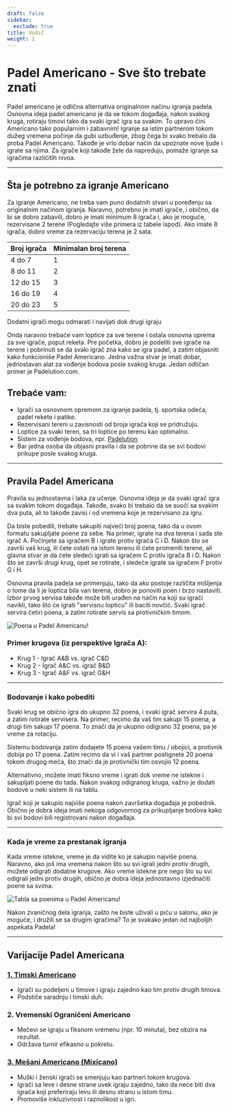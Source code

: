 ```yaml
---
draft: false
sidebar:
  exclude: true
title: Vodič
weight: 1
---
```

# Padel Americano - Sve što trebate znati

Padel americano je odlična alternativa originalnom načinu igranja padela. Osnovna ideja padel americano je da se tokom događaja, nakon svakog kruga, rotiraju timovi tako da svaki igrač igra sa svakim. To upravo čini Americano tako popularnim i zabavnim! Igranje sa istim partnerom tokom dužeg vremena počinje da gubi uzbuđenje, zbog čega bi svako trebalo da proba Padel Americano. Takođe je vrlo dobar način da upoznate nove ljude i igrate sa njima. Za igrače koji takođe žele da napreduju, pomaže igranje sa igračima različitih nivoa.

---

## Šta je potrebno za igranje Americano

Za igranje Americano, ne treba vam puno dodatnih stvari u poređenju sa originalnim načinom igranja. Naravno, potrebno je imati igrače, i obično, da bi se dobro zabavili, dobro je imati minimum 8 igrača i, ako je moguće, rezervisane 2 terene (Pogledajte više primera iz tabele ispod). Ako imate 8 igrača, dobro vreme za rezervaciju terena je 2 sata.

| Broj igrača                                             | Minimalan broj terena |
|---------------------------------------------------------|-----------------------|
|                           4 do 7                        |             1         |
|                          8 do 11                        |             2         |
|                          12 do 15                       |             3         |
|                          16 do 19                       |             4         |
|                          20 do 23                       |             5         |



Dodatni igrači mogu odmarati i navijati dok drugi igraju

Onda naravno trebaće vam loptice za sve terene i ostala osnovna oprema za sve igrače, poput reketa. Pre početka, dobro je podeliti sve igrače na terene i pobrinuti se da svaki igrač zna kako se igra padel, a zatim objasniti kako funkcioniše Padel Americano. Jedna važna stvar je imati dobar, jednostavan alat za vođenje bodova posle svakog kruga. Jedan odličan primer je Padelution.com.

## Trebaće vam:

- Igrači sa osnovnom opremom za igranje padela, tj. sportska odeća, padel rekete i patike.
- Rezervisani tereni u zavisnosti od broja igrača koji se pridružuju.
- Loptice za svaki teren, sa tri loptice po terenu kao optimalno.
- Sistem za vođenje bodova, npr. [Padelution](https://padelution.com/americano)
- Bar jedna osoba da objasni pravila i da se pobrine da se svi bodovi prikupe posle svakog kruga.

---
## Pravila Padel Americana

Pravila su jednostavna i laka za učenje. Osnovna ideja je da svaki igrač igra sa svakim tokom događaja. Takođe, svako bi trebalo da se suoči sa svakim dva puta, ali to takođe zavisi i od vremena koje je rezervisano za igru.

Da biste pobedili, trebate sakupiti najveći broj poena, tako da u ovom formatu sakupljate poene za sebe. Na primer, igrate na dva terena i sada ste igrač A. Počinjete sa igračem B i igrate protiv igrača C i D. Nakon što se završi vaš krug, ili ćete ostati na istom terenu ili ćete promeniti terene, ali glavna stvar je da ćete sledeći igrati sa igračem C protiv igrača B i D. Nakon što se završi drugi krug, opet se rotirate, i sledeće igrate sa igračem F protiv G i H.

Osnovna pravila padela se primenjuju, tako da ako postoje različita mišljenja o tome da li je loptica bila van terena, dobro je ponoviti poen i brzo nastaviti. Izbor prvog servisa takođe može biti urađen na način na koji su igrači navikli, tako što će igrati "servisnu lopticu" ili baciti novčić. Svaki igrač servira četiri poena, a zatim rotirate servis sa protivničkim timom.

![Poena u Padel Americanu!](/sr/images/padel-americano.png "Poena u Padel Americanu!")

### Primer krugova (iz perspektive Igrača A):
- Krug 1 - Igrač A&B vs. igrač C&D
- Krug 2 - Igrač A&C vs. igrač B&D
- Krug 3 - Igrač A&F vs. igrač G&H

---

### Bodovanje i kako pobediti
Svaki krug se obično igra do ukupno 32 poena, i svaki igrač servira 4 puta, a zatim rotirate servisera. Na primer, recimo da vaš tim sakupi 15 poena, a drugi tim sakupi 17 poena. To znači da je ukupno odigrano 32 poena, pa je vreme za rotaciju.

Sistemu bodovanja zatim dodajete 15 poena vašem timu / obojici, a protivnik dobija po 17 poena. Zatim recimo da vi i vaš partner postignete 20 poena tokom drugog meča, što znači da je protivnički tim osvojio 12 poena.

Alternativno, možete imati fiksno vreme i igrati dok vreme ne istekne i sakupljati poene do tada. Nakon svakog odigranog kruga, važno je dodati bodove u neki sistem ili na tablu.

Igrač koji je sakupio najviše poena nakon završetka događaja je pobednik. Obično je dobra ideja imati nekoga odgovornog za prikupljanje bodova kako bi svi bodovi bili registrovani nakon događaja.

---

### Kada je vreme za prestanak igranja
Kada vreme istekne, vreme je da vidite ko je sakupio najviše poena. Naravno, ako još ima vremena nakon što su svi igrali jedni protiv drugih, možete odigrati dodatne krugove. Ako vreme istekne pre nego što su svi odigrali jedni protiv drugih, obično je dobra ideja jednostavno izjednačiti poene sa svima.

![Tabla sa poenima u Padel Americanu!](/sr/assets/padel-americano-scoreboard.png "Tabla sa poenima u Padel Americanu!")

Nakon zvaničnog dela igranja, zašto ne biste uživali u piću u salonu, ako je moguće, i družili se sa drugim igračima? To je svakako jedan od najboljih aspekata Padela!

---

## Varijacije Padel Americana

### [1. Timski Americano](/sr/team-americano)
- Igrači su podeljeni u timove i igraju zajedno kao tim protiv drugih timova.
- Podstiče saradnju i timski duh.

### 2. Vremenski Ograničeni Americano
- Mečevi se igraju u fiksnom vremenu (npr. 10 minuta), bez obzira na rezultat.
- Održava turnir efikasno u pokretu.

### [3. Mešani Americano (Mixicano)](/sr/mixicano)
- Muški i ženski igrači se smenjuju kao partneri tokom krugova.
- Igrači sa leve i desne strane uvek igraju zajedno, tako da neće biti dva igrača koji preferiraju levu ili desnu stranu u istom timu.
- Promoviše inkluzivnost i raznolikost u igri.